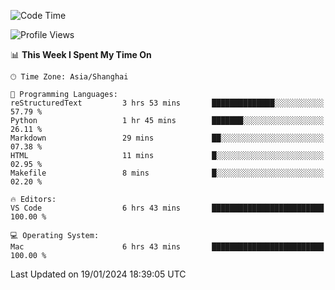 <!--START_SECTION:waka-->
![Code Time](http://img.shields.io/badge/Code%20Time-318%20hrs-blue)

![Profile Views](http://img.shields.io/badge/Profile%20Views-29-blue)

📊 **This Week I Spent My Time On** 

```text
🕑︎ Time Zone: Asia/Shanghai

💬 Programming Languages: 
reStructuredText         3 hrs 53 mins       ██████████████░░░░░░░░░░░   57.79 % 
Python                   1 hr 45 mins        ███████░░░░░░░░░░░░░░░░░░   26.11 % 
Markdown                 29 mins             ██░░░░░░░░░░░░░░░░░░░░░░░   07.38 % 
HTML                     11 mins             █░░░░░░░░░░░░░░░░░░░░░░░░   02.95 % 
Makefile                 8 mins              █░░░░░░░░░░░░░░░░░░░░░░░░   02.20 % 

🔥 Editors: 
VS Code                  6 hrs 43 mins       █████████████████████████   100.00 % 

💻 Operating System: 
Mac                      6 hrs 43 mins       █████████████████████████   100.00 % 
```


 Last Updated on 19/01/2024 18:39:05 UTC
<!--END_SECTION:waka-->
